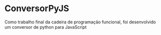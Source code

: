 # ConversorPyJS
Como trabalho final da cadeira de programação funcional, foi desenvolvido um conversor de python para JavaScript
